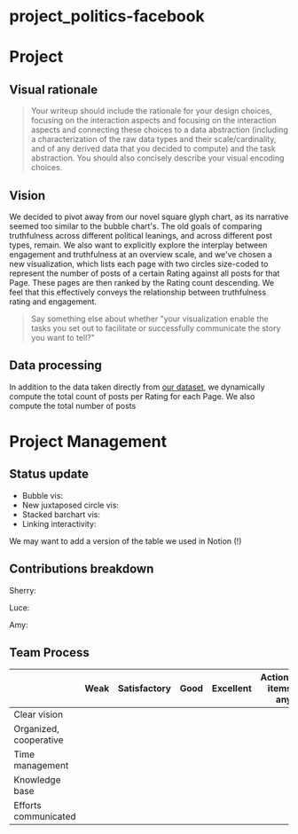 # project_politics-facebook

# Project 
## Visual rationale
> Your writeup should include the rationale for your design choices, focusing on the interaction aspects and focusing on the interaction aspects and connecting these choices to a data abstraction (including a characterization of the raw data types and their scale/cardinality, and of any derived data that you decided to compute) and the task abstraction. You should also concisely describe your visual encoding choices.


## Vision
We decided to pivot away from our novel square glyph chart, as its narrative seemed too similar to the bubble chart's. The old goals of comparing truthfulness across different political leanings, and across different post types, remain. We also want to explicitly explore the interplay between engagement and truthfulness at an overview scale, and we've chosen a new visualization, which lists each page with two circles size-coded to represent the number of posts of a certain Rating against all posts for that Page. These pages are then ranked by the Rating count descending. We feel that this effectively conveys the relationship between truthfulness rating and engagement.

> Say something else about whether "your visualization enable the tasks you set out to facilitate or successfully communicate the story you want to tell?"

## Data processing
In addition to the data taken directly from [our dataset](https://www.kaggle.com/mrisdal/fact-checking-facebook-politics-pages/data), we dynamically compute the total count of posts per Rating for each Page. We also compute the total number of posts 

# Project Management
## Status update
- Bubble vis:
- New juxtaposed circle vis:
- Stacked barchart vis:
- Linking interactivity:

We may want to add a version of the table we used in Notion (!)

## Contributions breakdown

Sherry:

Luce:

Amy: 

## Team Process

|                        | Weak | Satisfactory | Good | Excellent | Actionable items if any |
|------------------------|------|--------------|------|-----------|-------------------------|
| Clear vision           |      |              |      |           |                         |
| Organized, cooperative |      |              |      |           |                         |
| Time management        |      |              |      |           |                         |
| Knowledge base         |      |              |      |           |                         |
| Efforts communicated   |      |              |      |           |                         |
